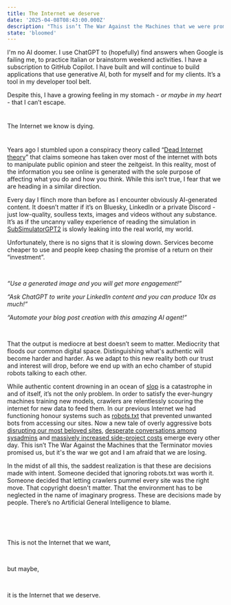 ```yaml
---
title: The Internet we deserve
date: '2025-04-08T08:43:00.000Z'
description: "This isn’t The War Against the Machines that we were promised."
state: 'bloomed'
---
```


I'm no AI doomer. I use ChatGPT to (hopefully) find answers when Google is failing me, to practice Italian or brainstorm weekend activities. I have a subscription to GitHub Copilot. I have built and will continue to build applications that use generative AI, both for myself and for my clients. It’s a tool in my developer tool belt.

Despite this, I have a growing feeling in my stomach - _or maybe in my heart_ - that I can’t escape.

<div style="height: 1.5rem;"></div>
The Internet we know is dying.
<div style="height: 1.5rem;"></div>

Years ago I stumbled upon a conspiracy theory called “[Dead Internet theory](https://en.wikipedia.org/wiki/Dead_Internet_theory)” that claims someone has taken over most of the internet with bots to manipulate public opinion and steer the zeitgeist. In this reality, most of the information you see online is generated with the sole purpose of affecting what you do and how you think. While this isn’t true, I fear that we are heading in a similar direction.

Every day I flinch more than before as I encounter obviously AI-generated content. It doesn’t matter if it’s on Bluesky, LinkedIn or a private Discord - just low-quality, soulless texts, images and videos without any substance. It’s as if the uncanny valley experience of reading the simulation in [SubSimulatorGPT2](https://old.reddit.com/r/SubSimulatorGPT2/) is slowly leaking into the real world, my world.

Unfortunately, there is no signs that it is slowing down. Services become cheaper to use and people keep chasing the promise of a return on their “investment”.

<div style="height: 1rem;"></div>

_“Use a generated image and you will get more engagement!”_

_“Ask ChatGPT to write your LinkedIn content and you can produce 10x as much!”_

_“Automate your blog post creation with this amazing AI agent!”_

<div style="height: 1rem;"></div>

That the output is mediocre at best doesn’t seem to matter. Mediocrity that floods our common digital space. Distinguishing what's authentic will become harder and harder. As we adapt to this new reality both our trust and interest will drop, before we end up with an echo chamber of stupid robots talking to each other.

While authentic content drowning in an ocean of [slop](https://en.wikipedia.org/wiki/AI_slop) is a catastrophe in and of itself, it’s not the only problem. In order to satisfy the ever-hungry machines training new models, crawlers are relentlessly scouring the internet for new data to feed them. In our previous Internet we had functioning honour systems such as [robots.txt](https://en.wikipedia.org/wiki/Robots.txt) that prevented unwanted bots from accessing our sites. Now a new tale of overly aggressive bots [disrupting our most beloved sites](https://www.engadget.com/ai/wikipedia-is-struggling-with-voracious-ai-bot-crawlers-121546854.html), [desperate conversations among sysadmins](https://drewdevault.com/2025/03/17/2025-03-17-Stop-externalizing-your-costs-on-me.html) and [massively increased side-project costs](https://bsky.app/profile/gergely.pragmaticengineer.com/post/3llt2p7vgv223) emerge every other day. This isn’t The War Against the Machines that the Terminator movies promised us, but it's the war we got and I am afraid that we are losing.

In the midst of all this, the saddest realization is that these are decisions made with intent. Someone decided that ignoring robots.txt was worth it. Someone decided that letting crawlers pummel every site was the right move. That copyright doesn't matter. That the environment has to be neglected in the name of imaginary progress. These are decisions made by people. There’s no Artificial General Intelligence to blame.

<div style="height: 3rem;"></div>

This is not the Internet that we want,

<div style="height: 1rem;"></div>

but maybe,

<div style="height: 1rem;"></div>

it is the Internet that we deserve.